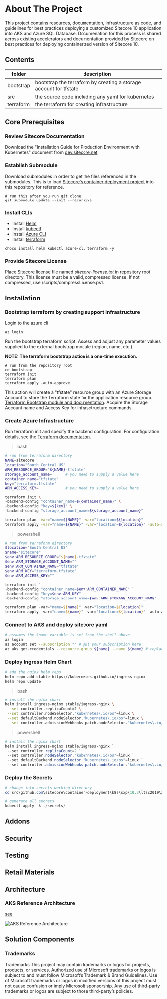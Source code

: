 <!-- ABOUT THE PROJECT -->
# About The Project
This project contains resources, documentation, infrastructure as code, and guidelines for best practices deploying a customized Sitecore 10 application into AKS and Azure SQL Database. Documenation for this process is shared across existing accelerators and documentation provided by Sitecore on best practices for deploying containerized version of Sitecore 10.

## Contents

| folder    | description |
| --------- | ----------- |
| bootstrap | bootstrap the terraform by creating a storage account for tfstate |
| src       | the source code including any yaml for kubernetes |
| terraform | the terraform for creating infrastructure |


## Core Prerequisites

### Review Sitecore Documentation

Download the "Installation Guide for Production Environment with Kubernetes" document from [dev.sitecore.net](https://dev.sitecore.net/Downloads/Sitecore_Experience_Platform/103/Sitecore_Experience_Platform_103.aspx)

### Establish Submodule

Download submodules in order to get the files referenced in the submodules. This is to load [Sitecore's container deployment project](https://github.com/Sitecore/container-deployment) into this repository for reference. 

```
# run this after you run git clone
git submodule update --init --recursive
```

### Install CLIs

* Install [Helm](https://helm.sh/docs/intro/install)
* Install [kubectl](https://kubernetes.io/docs/tasks/tools/install-kubectl-windows/#install-nonstandard-package-tools)
* Install [Azure CLI](https://learn.microsoft.com/en-us/cli/azure/install-azure-cli)
* Install [terraform](https://developer.hashicorp.com/terraform/downloads?ajs_aid=e7cb18f6-0e91-46ef-b3af-d22a83181326&product_intent=terraform)

```
choco install helm kubectl azure-cli terraform -y
```

### Provide Sitecore License

Place Sitecore license file named _sitecore-license.txt_ in repository root directory. This license must be a valid, compressed license. If not compressed, use /scripts/compressLicense.ps1.

## Installation

### Bootstrap terraform by creating support infrastructure

Login to the azure cli

```
az login
```

Run the bootstrap terraform script. Assess and adjust any parameter values supplied to the external bootstrap module (region, name, etc.).

**NOTE: The terraform bootstrap action is a one-time execution.**

```
# run from the repository root
cd bootstrap
terraform init
terraform plan
terraform apply -auto-approve
```

This action will create a "tfstate" resource group with an Azure Storage Account to store the Terraform state for the application resource group. [Terraform Bootstrap module and documentation](https://github.com/ms-us-rcg-app-innovation/terraform-bootstrap). Acquire the Storage Account name and Access Key for infrasctructure commands.

### Create Azure Infrastructure

Run terraform init and specify the backend configuration. For configuration details, see the [Terraform documentation](https://developer.hashicorp.com/terraform/language/settings/backends/azurerm).

> bash

```bash
# run from terraform directory
NAME=sitecore
location="South Central US"
ARM_RESOURCE_GROUP="${NAME}-tfstate"
storage_account_name=      # you need to supply a value here
container_name="tfstate"
key="terraform.tfstate"
ARM_ACCESS_KEY=            # you need to supply a value here

terraform init \
-backend-config "container_name=${container_name}" \
-backend-config "key=${key}" \
-backend-config "storage_account_name=${storage_account_name}"

terraform plan -var="name=${NAME}" -var="location=${location}"
terraform apply -var="name=${NAME}" -var="location=${location}" -auto-approve
```

> powershell

```powershell
# run from terraform directory
$location="South Central US"
$name="sitecore"
$env:ARM_RESOURCE_GROUP="${name}-tfstate"
$env:ARM_STORAGE_ACCOUNT_NAME=""
$env:ARM_CONTAINER_NAME="tfstate"
$env:ARM_KEY="terraform.tfstate"
$env:ARM_ACCESS_KEY=""

terraform init `
-backend-config "container_name=$env:ARM_CONTAINER_NAME" `
-backend-config "key=$env:ARM_KEY" `
-backend-config "storage_account_name=$env:ARM_STORAGE_ACCOUNT_NAME"

terraform plan -var="name=${name}" -var="location=${location}"
terraform apply -var="name=${name}" -var="location=${location}" -auto-approve
```

### Connect to AKS and deploy sitecore yaml

```bash
# assumes the $name variable is set from the shell above
az login
az account set --subscription "" # put your subscription here
az aks get-credentials --resource-group ${name} --name ${name} # replace with your resource group name and cluster name
```

### Deploy Ingress Helm Chart

```bash
# add the nginx helm repo
helm repo add stable https://kubernetes.github.io/ingress-nginx
helm repo update
```

> bash

```bash
# install the nginx chart
helm install ingress-nginx stable/ingress-nginx \
 --set controller.replicaCount=2 \
 --set controller.nodeSelector."kubernetes\.io/os"=linux \
 --set defaultBackend.nodeSelector."kubernetes\.io/os"=linux \
 --set controller.admissionWebhooks.patch.nodeSelector."kubernetes\.io/os"=linux
```

> powershell

```powershell
# install the nginx chart
helm install ingress-nginx stable/ingress-nginx `
 --set controller.replicaCount=2 `
 --set controller.nodeSelector."kubernetes\.io/os"=linux `
 --set defaultBackend.nodeSelector."kubernetes\.io/os"=linux `
 --set controller.admissionWebhooks.patch.nodeSelector."kubernetes\.io/os"=linux
```

### Deploy the Secrets

```powershell
# change into secrets working directory
cd src\github.com\sitecore\container-deployment\k8s\sxp\10.3\ltsc2019\xm1\secrets

# generate all secrets
kubectl apply -k ./secrets/
```

## Addons

## Security

## Testing

## Retail Materials

## Architecture

### AKS Reference Architecture

[see](https://learn.microsoft.com/en-us/azure/architecture/reference-architectures/containers/aks/baseline-aks)

![AKS Reference Architecture](https://learn.microsoft.com/en-us/azure/architecture/reference-architectures/containers/aks/images/baseline-architecture.svg)


## Solution Components

### Trademarks

Trademarks This project may contain trademarks or logos for projects, products, or services. Authorized use of Microsoft trademarks or logos is subject to and must follow Microsoft’s Trademark & Brand Guidelines. Use of Microsoft trademarks or logos in modified versions of this project must not cause confusion or imply Microsoft sponsorship. Any use of third-party trademarks or logos are subject to those third-party’s policies.
